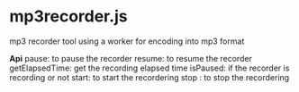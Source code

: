 # mp3recorder.js
mp3 recorder tool using a worker for encoding into mp3 format

<b>Api</b>
pause: to pause the recorder
resume: to resume the recorder
getElapsedTime: get the recording elapsed time
isPaused: if the recorder is recording or not
start: to start the recordering
stop : to stop the recordering
